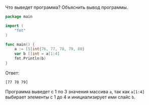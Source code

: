 Что выведет программа? Объяснить вывод программы.

```go
package main

import (
    "fmt"
)

func main() {
    a := [5]int{76, 77, 78, 79, 80}
    var b []int = a[1:4]
    fmt.Println(b)
}
```

Ответ:
```
[77 78 79]

```

Программа выведет с 1 по 3 значения массива `a`, так как `a[1:4]` выбирает элементы с 1 до 4 и инициализирует ими слайс `b`.